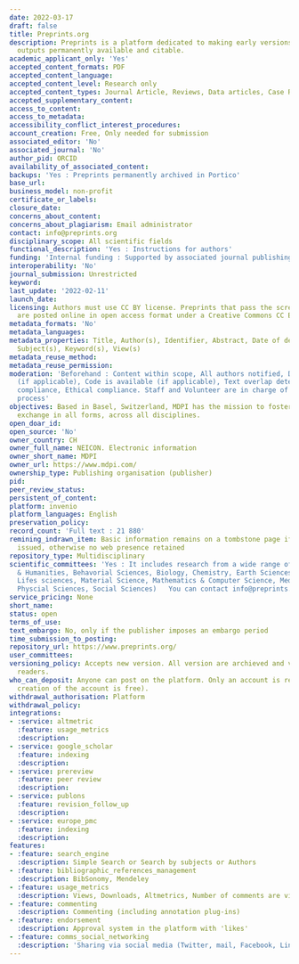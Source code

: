 ```yaml
---
date: 2022-03-17
draft: false
title: Preprints.org
description: Preprints is a platform dedicated to making early versions of research
  outputs permanently available and citable.
academic_applicant_only: 'Yes'
accepted_content_formats: PDF
accepted_content_language:
accepted_content_level: Research only
accepted_content_types: Journal Article, Reviews, Data articles, Case Reports, Preprints
accepted_supplementary_content:
access_to_content:
access_to_metadata:
accessibility_conflict_interest_procedures:
account_creation: Free, Only needed for submission
associated_editor: 'No'
associated_journal: 'No'
author_pid: ORCID
availability_of_associated_content:
backups: 'Yes : Preprints permanently archived in Portico'
base_url:
business_model: non-profit
certificate_or_labels:
closure_date:
concerns_about_content:
concerns_about_plagiarism: Email administrator
contact: info@preprints.org
disciplinary_scope: All scientific fields
functional_description: 'Yes : Instructions for authors'
funding: 'Internal funding : Supported by associated journal publishing'
interoperability: 'No'
journal_submission: Unrestricted
keyword:
last_update: '2022-02-11'
launch_date:
licensing: Authors must use CC BY license. Preprints that pass the screening process
  are posted online in open access format under a Creative Commons CC BY 4. license.
metadata_formats: 'No'
metadata_languages:
metadata_properties: Title, Author(s), Identifier, Abstract, Date of deposited, Version,
  Subject(s), Keyword(s), View(s)
metadata_reuse_method:
metadata_reuse_permission:
moderation: 'Beforehand : Content within scope, All authors notified, Data is available
  (if applicable), Code is available (if applicable), Text overlap detection, Legal
  compliance, Ethical compliance. Staff and Volunteer are in charge of the screening
  process'
objectives: Based in Basel, Switzerland, MDPI has the mission to foster open scientific
  exchange in all forms, across all disciplines.
open_doar_id:
open_source: 'No'
owner_country: CH
owner_full_name: NEICON. Electronic information
owner_short_name: MDPI
owner_url: https://www.mdpi.com/
ownership_type: Publishing organisation (publisher)
pid:
peer_review_status:
persistent_of_content:
platform: invenio
platform_languages: English
preservation_policy:
record_count: 'Full text : 21 880'
remining_indrawn_item: Basic information remains on a tombstone page if DOI has been
  issued, otherwise no web presence retained
repository_type: Multidisciplinary
scientific_committees: 'Yes : It includes research from a wide range of subjects (Art
  & Humanities, Behavorial Sciences, Biology, Chemistry, Earth Sciences, Engineering,
  Lifes sciences, Material Science, Mathematics & Computer Science, Medicine & Pharmacology,
  Physcial Sciences, Social Sciences)   You can contact info@preprints.org with a copy of your CV to make an application.'
service_pricing: None
short_name:
status: open
terms_of_use:
text_embargo: No, only if the publisher imposes an embargo period
time_submission_to_posting:
repository_url: https://www.preprints.org/
user_committees:
versioning_policy: Accepts new version. All version are archieved and visible for
  readers.
who_can_deposit: Anyone can post on the platform. Only an account is required ( The
  creation of the account is free).
withdrawal_authorisation: Platform
withdrawal_policy:
integrations:
- :service: altmetric
  :feature: usage_metrics
  :description:
- :service: google_scholar
  :feature: indexing
  :description:
- :service: prereview
  :feature: peer review
  :description:
- :service: publons
  :feature: revision_follow_up
  :description:
- :service: europe_pmc
  :feature: indexing
  :description:
features:
- :feature: search_engine
  :description: Simple Search or Search by subjects or Authors
- :feature: bibliographic_references_management
  :description: BibSonomy, Mendeley
- :feature: usage_metrics
  :description: Views, Downloads, Altmetrics, Number of comments are visible to everyone
- :feature: commenting
  :description: Commenting (including annotation plug-ins)
- :feature: endorsement
  :description: Approval system in the platform with 'likes'
- :feature: comms_social_networking
  :description: 'Sharing via social media (Twitter, mail, Facebook, LinkedIn)      '
---
```



